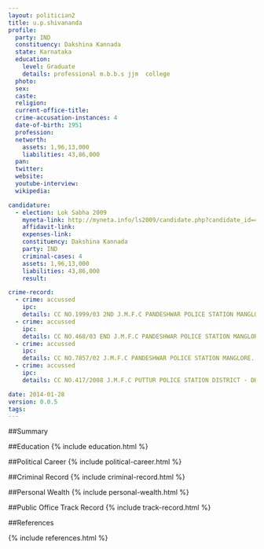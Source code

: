 ```yaml
---
layout: politician2
title: u.p.shivananda
profile: 
  party: IND
  constituency: Dakshina Kannada
  state: Karnataka
  education: 
    level: Graduate
    details: professional m.b.b.s jjm  college
  photo: 
  sex: 
  caste: 
  religion: 
  current-office-title: 
  crime-accusation-instances: 4
  date-of-birth: 1951
  profession: 
  networth: 
    assets: 1,96,13,000
    liabilities: 43,86,000
  pan: 
  twitter: 
  website: 
  youtube-interview: 
  wikipedia: 

candidature: 
  - election: Lok Sabha 2009
    myneta-link: http://myneta.info/ls2009/candidate.php?candidate_id=4636
    affidavit-link: 
    expenses-link: 
    constituency: Dakshina Kannada 
    party: IND
    criminal-cases: 4
    assets: 1,96,13,000
    liabilities: 43,86,000
    result:  

crime-record: 
  - crime: accussed
    ipc: 
    details: CC NO.1999/03 2ND J.M.F.C PANDESHWAR POLICE STATION MANGLORE.U/S 499 OF THE C.R.P.C 2ND J.M.F.C MANGLORE 
  - crime: accussed
    ipc: 
    details: CC NO.468/03 END J.M.F.C PANDESHWAR POLICE STATION MANGLORE. U/S 500 OF THE C.R.P.C 2ND J.M.F.C MANGLORE 
  - crime: accussed
    ipc: 
    details: CC NO.7857/02 J.M.F.C PANDESHWAR POLICE STATION MANGLORE. u/s 501 OF THE C.R.P.C 2ND J.M.F.C MANGLORE 
  - crime: accussed
    ipc: 
    details: CC NO.417/2008 J.M.F.C PUTTUR POLICE STATION DISTRICT - DK, STATE - KARNATAKA U/S 502 J.M.F.C PUTTUR 

date: 2014-01-28
version: 0.0.5
tags: 
---
```

##Summary


##Education
{% include education.html %}


##Political Career
{% include political-career.html %}


##Criminal Record
{% include criminal-record.html %}


##Personal Wealth
{% include personal-wealth.html %}


##Public Office Track Record
{% include track-record.html %}


##References


{% include references.html %}